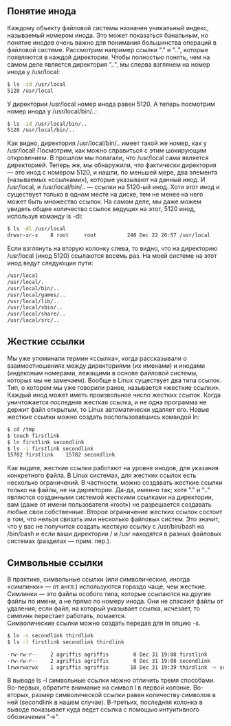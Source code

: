 ## Понятие инода

Каждому объекту файловой системы назначен уникальный индекс, называемый номером инода. Это может показаться банальным, но понятие инодов очень важно для понимания большинства операций в файловой системе. Рассмотрим например ссылки "." и "..", которые появляются в каждой директории. Чтобы полностью понять, чем на самом деле является директория "..", мы сперва взглянем на номер инода у /usr/local:
```bash
$ ls -id /usr/local
5120 /usr/local
```
У директории /usr/local номер инода равен 5120. А теперь посмотрим номер инода у /usr/local/bin/..:
```bash
$ ls -id /usr/local/bin/..
5120 /usr/local/bin/..
```
Как видно, директория /usr/local/bin/.. имеет такой же номер, как у /usr/local! Посмотрим, как можно справиться с этим шокирующим откровением. В прошлом мы полагали, что /usr/local сама является директорией. Теперь же, мы обнаружили, что фактически директория — это инод с номером 5120, и нашли, по меньшей мере, два элемента (называемых «ссылками»), которые указывают на данный инод. И /usr/local, и /usr/local/bin/.. — ссылки на 5120-ый инод. Хотя этот инод и существует только в одном месте на диске, тем не менее на него может быть множество ссылок. 
На самом деле, мы даже можем увидеть общее количество ссылок ведущих на этот, 5120 инод, используя команду ls -dl:
```bash
$ ls -dl /usr/local
drwxr-xr-x    8 root     root          240 Dec 22 20:57 /usr/local
```
Если взглянуть на вторую колонку слева, то видно, что на директорию /usr/local (инод 5120) ссылаются восемь раз. На моей системе на этот инод ведут следующие пути:
```bash
/usr/local
/usr/local/.
/usr/local/bin/..
/usr/local/games/..
/usr/local/lib/..
/usr/local/sbin/..
/usr/local/share/..
/usr/local/src/..
```

## Жесткие ссылки

Мы уже упоминали термин «ссылка», когда рассказывали о взаимоотношениях между директориями (их именами) и инодами (индексным номерами, лежащими в основе файловой системы, которых мы не замечаем). Вообще в Linux существует два типа ссылок. Тип, о котором мы уже говорили ранее, называется «жесткие ссылки». Каждый инод может иметь произвольное число жестких ссылок. Когда уничтожается последняя жесткая ссылка, и не одна программа не держит файл открытым, то Linux автоматически удаляет его. Новые жесткие ссылки можно создать воспользовавшись командой ln:

```bash
$ cd /tmp
$ touch firstlink
$ ln firstlink secondlink
$ ls -i firstlink secondlink
15782 firstlink    15782 secondlink
```
Как видите, жесткие ссылки работают на уровне инодов, для указания конкретного файла. В Linux системах, для жестких ссылок есть несколько ограничений. В частности, можно создавать жесткие ссылки только на файлы, не на директории. Да-да, именно так; хотя "." и ".." являются созданными системой жесткими ссылками на директории, вам (даже от имени пользователя «root») не разрешается создавать любые свои собственные. Второе ограничение жестких ссылок состоит в том, что нельзя связать ими несколько файловых систем. Это значит, что у вас не получится создать жесткую ссылку с /usr/bin/bash на /bin/bash и если ваши директории / и /usr находятся в разных файловых системах (разделах — прим. пер.).  


## Символьные ссылки

В практике, символьные ссылки (или символические, иногда «симлинки» — от англ.) используются гораздо чаще, чем жесткие. Симлинки — это файлы особого типа, которые ссылаются на другие файлы по имени, а не прямо по номеру инода. Они не спасают файлы от удаления; если файл, на который указывает ссылка, исчезает, то симлинк перестает работать, ломается.  
Символические ссылки можно создать передав для ln опцию -s.
```bash
$ ln -s secondlink thirdlink
$ ls -l firstlink secondlink thirdlink

-rw-rw-r--    2 agriffis agriffis        0 Dec 31 19:08 firstlink
-rw-rw-r--    2 agriffis agriffis        0 Dec 31 19:08 secondlink
lrwxrwxrwx    1 agriffis agriffis       10 Dec 31 19:39 thirdlink -> secondlink
```
В выводе ls -l символьные ссылки можно отличить тремя способами. Во-первых, обратите внимание на символ l в первой колонке. Во-вторых, размер символической ссылки равен количеству символов в ней (secondlink в нашем случае). В-третьих, последняя колонка в выводе показывает куда ведет ссылка с помощью интуитивного обозначения "->".